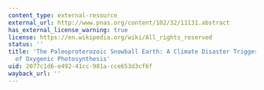 ```yaml
---
content_type: external-resource
external_url: http://www.pnas.org/content/102/32/11131.abstract
has_external_license_warning: true
license: https://en.wikipedia.org/wiki/All_rights_reserved
status: ''
title: 'The Paleoproterozoic Snowball Earth: A Climate Disaster Triggered by the Evolution
  of Oxygenic Photosynthesis'
uid: 2077c1d6-e492-41cc-981a-cce653d3cf6f
wayback_url: ''
---
```

